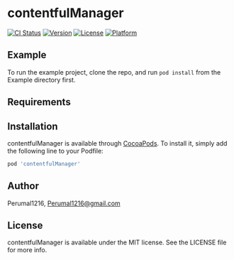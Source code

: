 # contentfulManager

[![CI Status](https://img.shields.io/travis/Perumal1216/contentfulManager.svg?style=flat)](https://travis-ci.org/Perumal1216/contentfulManager)
[![Version](https://img.shields.io/cocoapods/v/contentfulManager.svg?style=flat)](https://cocoapods.org/pods/contentfulManager)
[![License](https://img.shields.io/cocoapods/l/contentfulManager.svg?style=flat)](https://cocoapods.org/pods/contentfulManager)
[![Platform](https://img.shields.io/cocoapods/p/contentfulManager.svg?style=flat)](https://cocoapods.org/pods/contentfulManager)

## Example

To run the example project, clone the repo, and run `pod install` from the Example directory first.

## Requirements

## Installation

contentfulManager is available through [CocoaPods](https://cocoapods.org). To install
it, simply add the following line to your Podfile:

```ruby
pod 'contentfulManager'
```

## Author

Perumal1216, Perumal1216@gmail.com

## License

contentfulManager is available under the MIT license. See the LICENSE file for more info.
